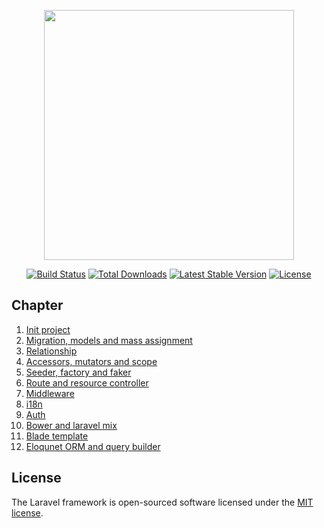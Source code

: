 <p align="center"><a href="https://laravel.com" target="_blank"><img src="https://raw.githubusercontent.com/laravel/art/master/logo-lockup/5%20SVG/2%20CMYK/1%20Full%20Color/laravel-logolockup-cmyk-red.svg" width="400"></a></p>

<p align="center">
<a href="https://travis-ci.org/laravel/framework"><img src="https://travis-ci.org/laravel/framework.svg" alt="Build Status"></a>
<a href="https://packagist.org/packages/laravel/framework"><img src="https://img.shields.io/packagist/dt/laravel/framework" alt="Total Downloads"></a>
<a href="https://packagist.org/packages/laravel/framework"><img src="https://img.shields.io/packagist/v/laravel/framework" alt="Latest Stable Version"></a>
<a href="https://packagist.org/packages/laravel/framework"><img src="https://img.shields.io/packagist/l/laravel/framework" alt="License"></a>
</p>

## Chapter
1. [Init project](https://github.com/ngmthaq/quick_task/pull/1)
2. [Migration, models and mass assignment](https://github.com/ngmthaq/quick_task/pull/2)
3. [Relationship](https://github.com/ngmthaq/quick_task/pull/3)
4. [Accessors, mutators and scope](https://github.com/ngmthaq/quick_task/pull/4)
5. [Seeder, factory and faker](https://github.com/ngmthaq/quick_task/pull/5)
6. [Route and resource controller](https://github.com/ngmthaq/quick_task/pull/6)
7. [Middleware](https://github.com/ngmthaq/quick_task/pull/7)
8. [i18n](https://github.com/ngmthaq/quick_task/pull/8)
9. [Auth](https://github.com/ngmthaq/quick_task/pull/9)
10. [Bower and laravel mix](https://github.com/ngmthaq/quick_task/pull/10)
11. [Blade template](https://github.com/ngmthaq/quick_task/pull/11)
12. [Eloqunet ORM and query builder](https://github.com/ngmthaq/quick_task/pull/12)

## License

The Laravel framework is open-sourced software licensed under the [MIT license](https://opensource.org/licenses/MIT).

